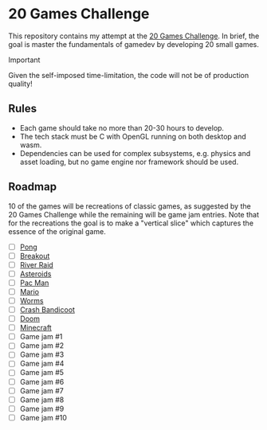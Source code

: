 # 20 Games Challenge

This repository contains my attempt at the [20 Games Challenge](https://20_games_challenge.gitlab.io/).
In brief, the goal is master the fundamentals of gamedev by developing 20 small games.

> [!IMPORTANT]
> Given the self-imposed time-limitation, the code will not be of production quality!

## Rules

- Each game should take no more than 20-30 hours to develop.
- The tech stack must be C with OpenGL running on both desktop and wasm.
- Dependencies can be used for complex subsystems, e.g. physics and asset loading, but no game engine nor framework should be used.

## Roadmap
10 of the games will be recreations of classic games, as suggested by the 20 Games Challenge while the remaining will be game jam entries.
Note that for the recreations the goal is to make a "vertical slice" which captures the essence of the original game.

- [ ] [Pong](https://20_games_challenge.gitlab.io/games/pong/)
- [ ] [Breakout](https://20_games_challenge.gitlab.io/games/breakout/)
- [ ] [River Raid](https://20_games_challenge.gitlab.io/games/river_raid/)
- [ ] [Asteroids](https://20_games_challenge.gitlab.io/games/asteroids/)
- [ ] [Pac Man](https://20_games_challenge.gitlab.io/games/pacman/)
- [ ] [Mario](https://20_games_challenge.gitlab.io/games/mario/)
- [ ] [Worms](https://20_games_challenge.gitlab.io/games/worms/)
- [ ] [Crash Bandicoot](https://20_games_challenge.gitlab.io/games/crash/)
- [ ] [Doom](https://20_games_challenge.gitlab.io/games/doom/)
- [ ] [Minecraft](https://20_games_challenge.gitlab.io/games/minecraft/)
- [ ] Game jam #1
- [ ] Game jam #2
- [ ] Game jam #3
- [ ] Game jam #4
- [ ] Game jam #5
- [ ] Game jam #6
- [ ] Game jam #7
- [ ] Game jam #8
- [ ] Game jam #9
- [ ] Game jam #10

